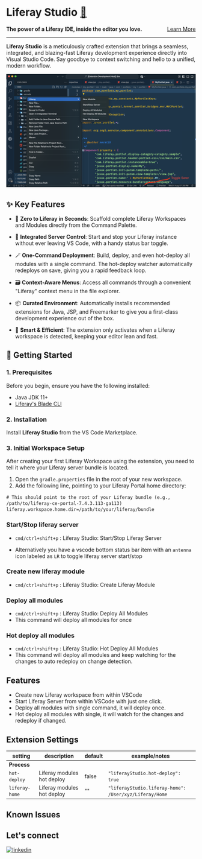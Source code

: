 # Liferay Studio [🔗](https://liferay-studio.github.io/)

<div style="display: flex; justify-content: space-between;">
    <span><strong>The power of a Liferay IDE, inside the editor you love.</strong></span>
    <span><a href="https://liferay-studio.github.io/" target="_blank">Learn More</a></span>
</div>

---

**Liferay Studio** is a meticulously crafted extension that brings a seamless, integrated, and blazing-fast Liferay development experience directly into Visual Studio Code. Say goodbye to context switching and hello to a unified, modern workflow.

![Liferay Studio Context Menu](https://github.com/liferay-studio/liferay-studio.github.io/raw/main/public/liferay-studio-menu.png)

## ✨ Key Features

- 🚀 **Zero to Liferay in Seconds**: Scaffold complete Liferay Workspaces and Modules directly from the Command Palette.

- 📡 **Integrated Server Control**: Start and stop your Liferay instance without ever leaving VS Code, with a handy status bar toggle.

- 🪄 **One-Command Deployment**: Build, deploy, and even hot-deploy all modules with a single command. The hot-deploy watcher automatically redeploys on save, giving you a rapid feedback loop.

- 🗃️ **Context-Aware Menus**: Access all commands through a convenient "Liferay" context menu in the file explorer.

- 📦 **Curated Environment**: Automatically installs recommended extensions for Java, JSP, and Freemarker to give you a first-class development experience out of the box.

- 🧠 **Smart & Efficient**: The extension only activates when a Liferay workspace is detected, keeping your editor lean and fast.

## 🏁 Getting Started

### 1. Prerequisites

Before you begin, ensure you have the following installed:

- Java JDK 11+
- [Liferay's Blade CLI](https://learn.liferay.com/w/dxp/development/tooling/blade-cli)

### 2. Installation

Install **Liferay Studio** from the VS Code Marketplace.

### 3. Initial Workspace Setup

After creating your first Liferay Workspace using the extension, you need to tell it where your Liferay server bundle is located.

1.  Open the `gradle.properties` file in the root of your new workspace.
2.  Add the following line, pointing to your Liferay Portal home directory:

```properties
# This should point to the root of your Liferay bundle (e.g., /path/to/liferay-ce-portal-7.4.3.113-ga113)
liferay.workspace.home.dir=/path/to/your/liferay/bundle
```

### Start/Stop liferay server

- `cmd/ctrl+shift+p` : Liferay Studio: Start/Stop Liferay Server

- Alternatively you have a vscode bottom status bar item with an `antenna` icon labeled as `LR` to toggle liferay server start/stop

### Create new liferay module

- `cmd/ctrl+shift+p` : Liferay Studio: Create Liferay Module

### Deploy all modules

- `cmd/ctrl+shift+p` : Liferay Studio: Deploy All Modules
- This command will deploy all modules for once

### Hot deploy all modules

- `cmd/ctrl+shift+p` : Liferay Studio: Hot Deploy All Modules
- This command will deploy all modules and keep watching for the changes to auto redeploy on change detection.

## Features

- Create new Liferay workspace from within VSCode
- Start Liferay Server from within VSCode with just one click.
- Deploy all modules with single command, it will deploy once.
- Hot deploy all modules with single, it will watch for the changes and redeploy if changed.

## Extension Settings

| setting        | description                | default | example/notes                                          |
| -------------- | -------------------------- | ------- | ------------------------------------------------------ |
| **Process**    |
| `hot-deploy`   | Liferay modules hot deploy | false   | `"liferayStudio.hot-deploy": true`                     |
| `liferay-home` | Liferay modules hot deploy | ""      | `"liferayStudio.liferay-home": /User/xyz/Liferay/Home` |

## Known Issues

## Let's connect

<a href="https://www.linkedin.com/in/maratibali" target="_blank" rel="noopener noreferrer" rel="nofollow noreferrer" style="display: inline-block">
    <img src="https://i.sstatic.net/gVE0j.png" alt="linkedin" width="20">
</a>
